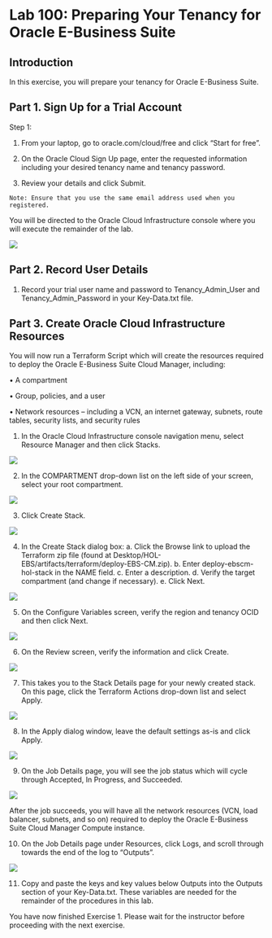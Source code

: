 # Lab 100: Preparing Your Tenancy for Oracle E-Business Suite

## Introduction
In this exercise, you will prepare your tenancy for Oracle E-Business Suite.

## Part 1. Sign Up for a Trial Account
Step 1: 
1. From your laptop, go to oracle.com/cloud/free and click “Start for free”.

2. On the Oracle Cloud Sign Up page, enter the requested information including your desired tenancy name and tenancy password.

3. Review your details and click Submit.

```
Note: Ensure that you use the same email address used when you registered.
```

You will be directed to the Oracle Cloud Infrastructure console where you will execute the remainder of the lab.

![](./images/1.png "")

## Part 2. Record User Details

1. Record your trial user name and password to Tenancy_Admin_User and Tenancy_Admin_Password in your Key-Data.txt file.

## Part 3. Create Oracle Cloud Infrastructure Resources

You will now run a Terraform Script which will create the resources required to deploy the Oracle E-Business Suite Cloud Manager, including:

• A compartment

• Group, policies, and a user

• Network resources – including a VCN, an internet gateway, subnets, route tables, security lists, and security rules

1. In the Oracle Cloud Infrastructure console navigation menu, select Resource Manager and then click Stacks.

![](./images/2.png "")

2. In the COMPARTMENT drop-down list on the left side of your screen, select your root compartment.

![](./images/3.png "")

3. Click Create Stack.

![](./images/4.png "")

4. In the Create Stack dialog box:
a. Click the Browse link to upload the Terraform zip file (found at Desktop/HOL-EBS/artifacts/terraform/deploy-EBS-CM.zip).
b. Enter deploy-ebscm-hol-stack in the NAME field.
c. Enter a description.
d. Verify the target compartment (and change if necessary).
e. Click Next.

![](./images/5.png "")

5. On the Configure Variables screen, verify the region and tenancy OCID and then click Next.

![](./images/6.png "")

6. On the Review screen, verify the information and click Create.

![](./images/7.png "")

7. This takes you to the Stack Details page for your newly created stack. On this page, click the Terraform Actions drop-down list and select Apply.

![](./images/8.png "")

8. In the Apply dialog window, leave the default settings as-is and click Apply.

![](./images/9.png "")

9. On the Job Details page, you will see the job status which will cycle through Accepted, In Progress, and Succeeded.

![](./images/10.png "")

After the job succeeds, you will have all the network resources (VCN, load balancer, subnets, and so on) required to deploy the Oracle E-Business Suite Cloud Manager Compute instance.

10. On the Job Details page under Resources, click Logs, and scroll through towards the end of the log to “Outputs”.

![](./images/11.png "")

11. Copy and paste the keys and key values below Outputs into the Outputs section of your Key-Data.txt. These variables are needed for the remainder of the procedures in this lab.

You have now finished Exercise 1. Please wait for the instructor before proceeding with the next exercise.







